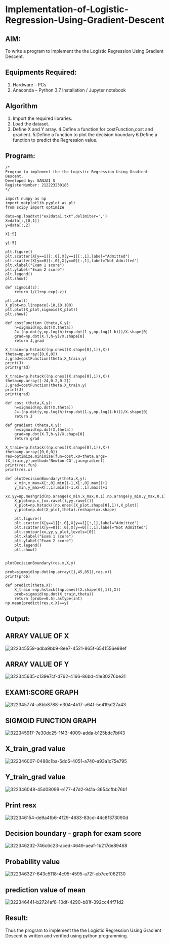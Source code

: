 # Implementation-of-Logistic-Regression-Using-Gradient-Descent

## AIM:
To write a program to implement the the Logistic Regression Using Gradient Descent.

## Equipments Required:
1. Hardware – PCs
2. Anaconda – Python 3.7 Installation / Jupyter notebook

## Algorithm
1. Import the required libraries.
2. Load the dataset.
3. Define X and Y array.
4.Define a function for costFunction,cost and gradient.
5.Define a function to plot the decision boundary
6.Define a function to predict the Regression value.

## Program:
```
/*
Program to implement the the Logistic Regression Using Gradient Descent.
Developed by: SANJAI S
RegisterNumber: 212223230185
*/
```
```
import numpy as np
import matplotlib.pyplot as plt
from scipy import optimize

data=np.loadtxt("ex2data1.txt",delimiter=',')
X=data[:,[0,1]]
y=data[:,2]

X[:5]

y[:5]

plt.figure()
plt.scatter(X[y==1][:,0],X[y==1][:,1],label="Admitted")
plt.scatter(X[y==0][:,0],X[y==0][:,1],label="Not Admitted")
plt.xlabel("Exam 1 score")
plt.ylabel("Exam 2 score")
plt.legend()
plt.show()

def sigmoid(z):
    return 1/(1+np.exp(-z))

plt.plot()
X_plot=np.linspace(-10,10,100)
plt.plot(X_plot,sigmoid(X_plot))
plt.show()

def costFunction (theta,X,y):
    h=sigmoid(np.dot(X,theta))
    J=-(np.dot(y,np.log(h))+np.dot(1-y,np.log(1-h)))/X.shape[0]
    grad=np.dot(X.T,h-y)/X.shape[0]
    return J,grad

X_train=np.hstack((np.ones((X.shape[0],1)),X))
theta=np.array([0,0,0])
J,grad=costFunction(theta,X_train,y)
print(J)
print(grad)

X_train=np.hstack((np.ones((X.shape[0],1)),X))
theta=np.array([-24,0.2,0.2])
J,grad=costFunction(theta,X_train,y)
print(J)
print(grad)

def cost (theta,X,y):
    h=sigmoid(np.dot(X,theta))
    J=-(np.dot(y,np.log(h))+np.dot(1-y,np.log(1-h)))/X.shape[0]
    return J

def gradient (theta,X,y):
    h=sigmoid(np.dot(X,theta))
    grad=np.dot(X.T,h-y)/X.shape[0]
    return grad

X_train=np.hstack((np.ones((X.shape[0],1)),X))
theta=np.array([0,0,0])
res=optimize.minimize(fun=cost,x0=theta,args=(X_train,y),method='Newton-CG',jac=gradient)
print(res.fun)
print(res.x)

def plotDecisionBoundary(theta,X,y):
    x_min,x_max=X[:,0].min()-1,X[:,0].max()+1
    y_min,y_max=X[:,1].min()-1,X[:,1].max()+1
    xx,yy=np.meshgrid(np.arange(x_min,x_max,0.1),np.arange(y_min,y_max,0.1))
    X_plot=np.c_[xx.ravel(),yy.ravel()]
    X_plot=np.hstack((np.ones((X_plot.shape[0],1)),X_plot))
    y_plot=np.dot(X_plot,theta).reshape(xx.shape)
    
    plt.figure()
    plt.scatter(X[y==1][:,0],X[y==1][:,1],label="Admitted")
    plt.scatter(X[y==0][:,0],X[y==0][:,1],label="Not Admitted")
    plt.contour(xx,yy,y_plot,levels=[0])
    plt.xlabel("Exam 1 score")
    plt.ylabel("Exam 2 score")
    plt.legend()
    plt.show()


plotDecisionBoundary(res.x,X,y)

prob=sigmoid(np.dot(np.array([1,45,85]),res.x))
print(prob)

def predict(theta,X):
    X_train =np.hstack((np.ones((X.shape[0],1)),X))
    prob=sigmoid(np.dot(X_train,theta))
    return (prob>=0.5).astype(int)
np.mean(predict(res.x,X)==y)
```

## Output:
## ARRAY VALUE OF X
![322345559-adba9bb9-8ee7-4521-865f-6541556e98ef](https://github.com/rajalakshmi8248/-Implementation-of-Logistic-Regression-Using-Gradient-Descent/assets/122860827/03ed711c-7af2-44fb-9215-a19800962b31)
## ARRAY VALUE OF Y
![322345635-c139e7cf-d762-4166-86bd-41e30276be31](https://github.com/rajalakshmi8248/-Implementation-of-Logistic-Regression-Using-Gradient-Descent/assets/122860827/a1ea5288-4629-4ab2-bac4-fdb57567c2bb)
## EXAM1:SCORE GRAPH
![322345774-a8bb8788-e304-4b17-a64f-5e419af27a43](https://github.com/rajalakshmi8248/-Implementation-of-Logistic-Regression-Using-Gradient-Descent/assets/122860827/b9d7803d-e87a-474c-94e0-d50f507dff2b)
## SIGMOID FUNCTION GRAPH
![322345917-7e30dc25-1f43-4009-adda-b125bdc7bf43](https://github.com/rajalakshmi8248/-Implementation-of-Logistic-Regression-Using-Gradient-Descent/assets/122860827/3b833922-2ab6-4e0a-aed9-ac530e860844)
## X_train_grad value
![322346007-0488c1ba-5dd5-4051-a740-a93a1c75e795](https://github.com/rajalakshmi8248/-Implementation-of-Logistic-Regression-Using-Gradient-Descent/assets/122860827/6b94152e-2104-4eeb-b50b-045bb0ce3f31)
## Y_train_grad value
![322346048-45d08099-e177-47d2-941a-3654cfbb76bf](https://github.com/rajalakshmi8248/-Implementation-of-Logistic-Regression-Using-Gradient-Descent/assets/122860827/2880472d-f386-4932-a4eb-46a4f4cf807d)
## Print resx
![322346154-de9a4fb6-4f29-4683-83cd-44c8f373090d](https://github.com/rajalakshmi8248/-Implementation-of-Logistic-Regression-Using-Gradient-Descent/assets/122860827/9ccda9d4-fda4-4f92-9fd6-97372dfd80d7)
## Decision boundary - graph for exam score
![322346232-746c6c23-aced-4649-aeaf-1b217de89468](https://github.com/rajalakshmi8248/-Implementation-of-Logistic-Regression-Using-Gradient-Descent/assets/122860827/eba20280-d813-4a66-aa88-b6dcc1743b7c)
## Probability value
![322346327-643c5118-4c95-4595-a72f-eb7eef062130](https://github.com/rajalakshmi8248/-Implementation-of-Logistic-Regression-Using-Gradient-Descent/assets/122860827/62b1a460-68fd-447b-9e65-313899c06e0e)
## prediction value of mean
![322346441-b2724af8-10df-4290-b81f-392cc44f71d2](https://github.com/rajalakshmi8248/-Implementation-of-Logistic-Regression-Using-Gradient-Descent/assets/122860827/aa7d64c0-9405-4330-a656-83fc0ea832e4)




## Result:
Thus the program to implement the the Logistic Regression Using Gradient Descent is written and verified using python programming.


